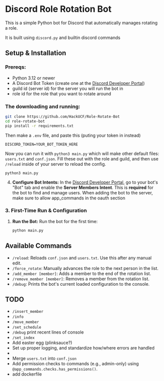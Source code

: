 # Discord Role Rotation Bot


This is a simple Python bot for Discord that automatically manages rotating a role.

It is built using `discord.py` and builtin discord commands

## Setup & Installation

### Prereqs:
* Python 3.12 or newer
* A Discord Bot Token (create one at the [Discord Developer Portal](https://discord.com/developers/applications))
* guild id (server id) for the server you will run the bot in
* role id for the role that you want to rotate around

### The downloading and running:


```bash
git clone https://github.com/HackUCF/Role-Rotate-Bot
cd role-rotate-bot
pip install -r requirements.txt
```
Then make a `.env` file, and paste this (puting your token in instead)
```
DISCORD_TOKEN=YOUR_BOT_TOKEN_HERE
```
Now you can run it with `python3 main.py` which will make other default files: `users.txt` and `conf.json`. Fill these out with the role and guild, and then use `/reload` inside of your server to reload the config.
```
python3 main.py
```

4.  **Configure Bot Intents:**
    In the [Discord Developer Portal](https://discord.com/developers/applications), 
go to your bot's "Bot" tab and enable the **Server Members Intent**. This is **required**
for the bot to find and manage users. When adding the bot to the server, make sure to allow app_commands in
the oauth section

### 3. First-Time Run & Configuration

1.  **Run the Bot:**
    Run the bot for the first time:
    ```bash
    python main.py
    ```

## Available Commands

* `/reload`: Reloads `conf.json` and `users.txt`. Use this after any manual edit.
* `/force_rotate`: Manually advances the role to the next person in the list.
* `/add_member [member]`: Adds a member to the end of the rotation list.
* `/remove_member [member]`: Removes a member from the rotation list.
* `/debug`: Prints the bot's current loaded configuration to the console.

## TODO
* `/insert_member`
* `/info`
* `/move_member`
* `/set_schedule`
* `/debug` print recent lines of console
* `/set_index`
* Add easter egg (plinksauce?)
* Set up proper logging, and standardize how/where errors are handled
* 
* Merge `users.txt` into `conf.json`
* Add permission checks to commands (e.g., admin-only) using `@app_commands.checks.has_permissions()`.
* add dockerfile
